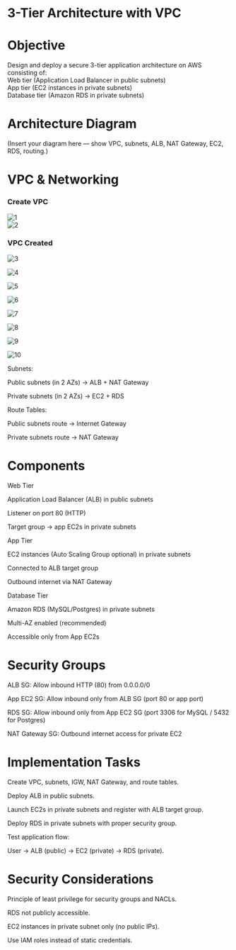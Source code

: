 # 3-Tier Architecture with VPC

# Objective

Design and deploy a secure 3-tier application architecture on AWS consisting of:  
Web tier (Application Load Balancer in public subnets)  
App tier (EC2 instances in private subnets)  
Database tier (Amazon RDS in private subnets)  

# Architecture Diagram

(Insert your diagram here — show VPC, subnets, ALB, NAT Gateway, EC2, RDS, routing.)

# VPC & Networking

### Create VPC  
![1](https://github.com/vibincholayil/3-Tier-Architecture-with-VPC/blob/master/images/1.png?raw=true)  
![2](https://github.com/vibincholayil/3-Tier-Architecture-with-VPC/blob/master/images/2.png?raw=true)  
### VPC Created
![3](https://github.com/vibincholayil/3-Tier-Architecture-with-VPC/blob/master/images/3.png?raw=true)  

![4](https://github.com/vibincholayil/3-Tier-Architecture-with-VPC/blob/master/images/4.png?raw=true)


![5](https://github.com/vibincholayil/3-Tier-Architecture-with-VPC/blob/master/images/5.png?raw=true)


![6](https://github.com/vibincholayil/3-Tier-Architecture-with-VPC/blob/master/images/6.png?raw=true)


![7](https://github.com/vibincholayil/3-Tier-Architecture-with-VPC/blob/master/images/7.png?raw=true)


![8](https://github.com/vibincholayil/3-Tier-Architecture-with-VPC/blob/master/images/8.png?raw=true)


![9](https://github.com/vibincholayil/3-Tier-Architecture-with-VPC/blob/master/images/1.png?raw=true)


![10](https://github.com/vibincholayil/3-Tier-Architecture-with-VPC/blob/master/images/1.png?raw=true)


Subnets:

Public subnets (in 2 AZs) → ALB + NAT Gateway

Private subnets (in 2 AZs) → EC2 + RDS

Route Tables:

Public subnets route → Internet Gateway

Private subnets route → NAT Gateway

# Components
Web Tier

Application Load Balancer (ALB) in public subnets

Listener on port 80 (HTTP)

Target group → app EC2s in private subnets

App Tier

EC2 instances (Auto Scaling Group optional) in private subnets

Connected to ALB target group

Outbound internet via NAT Gateway

Database Tier

Amazon RDS (MySQL/Postgres) in private subnets

Multi-AZ enabled (recommended)

Accessible only from App EC2s

# Security Groups

ALB SG: Allow inbound HTTP (80) from 0.0.0.0/0

App EC2 SG: Allow inbound only from ALB SG (port 80 or app port)

RDS SG: Allow inbound only from App EC2 SG (port 3306 for MySQL / 5432 for Postgres)

NAT Gateway SG: Outbound internet access for private EC2

# Implementation Tasks

Create VPC, subnets, IGW, NAT Gateway, and route tables.

Deploy ALB in public subnets.

Launch EC2s in private subnets and register with ALB target group.

Deploy RDS in private subnets with proper security group.

Test application flow:

User → ALB (public) → EC2 (private) → RDS (private).

# Security Considerations

Principle of least privilege for security groups and NACLs.

RDS not publicly accessible.

EC2 instances in private subnet only (no public IPs).

Use IAM roles instead of static credentials.
